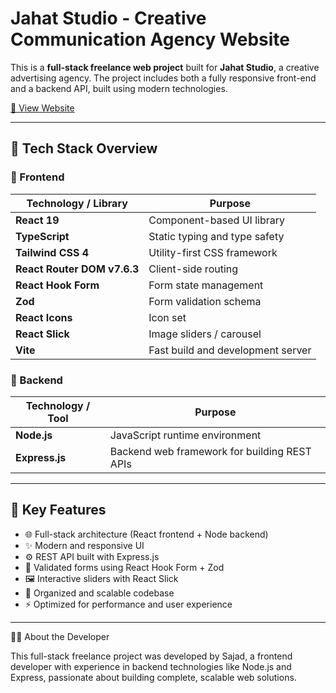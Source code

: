 # Jahat Studio - Creative Communication Agency Website

This is a **full-stack freelance web project** built for **Jahat Studio**, a creative advertising agency.
The project includes both a fully responsive front-end and a backend API, built using modern technologies.

[🔗 View Website](https://jahatstudio.netlify.app)

---

## 🧰 Tech Stack Overview

### 🔹 Frontend

| Technology / Library       | Purpose                                         |
|---------------------------|-------------------------------------------------|
| **React 19**              | Component-based UI library                      |
| **TypeScript**            | Static typing and type safety                   |
| **Tailwind CSS 4**        | Utility-first CSS framework                     |
| **React Router DOM v7.6.3** | Client-side routing                           |
| **React Hook Form**       | Form state management                          |
| **Zod**                   | Form validation schema                         |
| **React Icons**           | Icon set                                       |
| **React Slick**           | Image sliders / carousel                       |
| **Vite**                  | Fast build and development server              |

### 🔸 Backend

| Technology / Tool         | Purpose                                         |
|---------------------------|-------------------------------------------------|
| **Node.js**               | JavaScript runtime environment                  |
| **Express.js**            | Backend web framework for building REST APIs   |

---

## 🎯 Key Features

- 🌐 Full-stack architecture (React frontend + Node backend)
- ✨ Modern and responsive UI
- ⚙️ REST API built with Express.js
- 🧾 Validated forms using React Hook Form + Zod
- 🖼️ Interactive sliders with React Slick
- 📂 Organized and scalable codebase
- ⚡ Optimized for performance and user experience

---
👨‍💻 About the Developer

This full-stack freelance project was developed by Sajad,
a frontend developer with experience in backend technologies like Node.js and Express, passionate about building complete, scalable web solutions.

